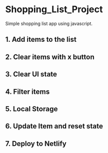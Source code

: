 # Shopping_List_Project
Simple shopping list app using javascript.
## 1. Add items to the list
## 2. Clear items with x button
## 3. Clear UI state
## 4. Filter items
## 5. Local Storage
## 6. Update Item and reset state
## 7. Deploy to Netlify